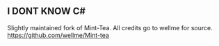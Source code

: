 ## I DONT KNOW C#
Slightly maintained fork of Mint-Tea. All credits go to wellme for source.
https://github.com/wellme/Mint-tea
